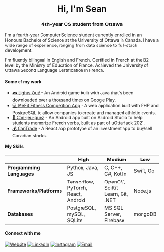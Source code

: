 <h1 align="center">Hi, I'm Sean</h1>

<h3 align="center">4th-year CS student from Ottawa </h3>

I'm a fourth-year Computer Science student currently enrolled in an Honours Bachelor of Science at the University of Ottawa in Canada. I have a wide range of experience, ranging from data science to full-stack development.

I'm fluently bilingual in English and French. Certified in French at the B2 level by the Ministry of Education of France. Achieved the University of Ottawa Second Language Certification in French.

<h4>Some of my work</h4>

* [🎮 Lights Out!](https://play.google.com/store/apps/details?id=app.game.lightsout) - An Android game built with Java that's been downloaded over a thousand times on Google Play.
* [💻 MeFit Fitness Competition App](https://github.com/Sean-Stilwell/competitionapp) - A web application built with PHP and PostgreSQL to allow companies to create and managed athletic events.
* [🏫 Con-jeu-guez](https://play.google.com/store/apps/details?id=app.example.conjeuguez) - An Android app built on Android Studio to help students memorize French verbs, built as part of uOttaHack 2021.
* [💰 CanTrade](https://github.com/Sean-Stilwell/SEG3525/tree/main/lab8) - A React app prototype of an investment app to buy/sell Canadian stocks.

<h4>My Skills</h4>

|  | High | Medium | Low |
| --------------- | --------------- | --------------- | ------------- |
| **Programming Languages** | Python, Java, JS | C, C++, C#, Kotlin | Swift, Go |
| **Frameworks/Platforms** | Tensorflow, PyTorch, React, Android | OpenCV, SciKit Learn, Git, .NET | Node.js |
| **Databases** | PostgreSQL, mySQL, SQLite | MS SQL Server, Firebase | mongoDB |

<h4>Connect with me</h4>

[![Website](https://img.shields.io/badge/website-8f001a.svg?style=for-the-badge&logo=internetexplorer&logoColor=white)](https://seanstilwell.ca/) [![LinkedIn](https://img.shields.io/badge/linkedin-%230077B5.svg?style=for-the-badge&logo=linkedin&logoColor=white)](https://www.linkedin.com/in/sean-stilwell/) [![Instagram](https://img.shields.io/badge/instagram-ff69b4.svg?style=for-the-badge&logo=instagram&logoColor=white)](https://www.instagram.com/theseanstilwell/) [![Email](https://img.shields.io/badge/email-ea4335.svg?style=for-the-badge&logo=mail.ru&logoColor=white)](mailto:sean@seanstilwell.ca)